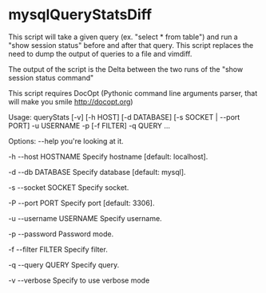 mysqlQueryStatsDiff
===================

This script will take a given query (ex. "select * from table") and run a
"show session status" before and after that query. This script replaces
the need to dump the output of queries to a file and vimdiff.

The output of the script is the Delta between the two runs of the
"show session status command"

This script requires DocOpt (Pythonic command line arguments parser, that
will make you smile http://docopt.org)


Usage: queryStats [-v] [-h HOST] [-d DATABASE] [-s SOCKET | --port PORT] -u USERNAME -p [-f FILTER] -q QUERY ...

Options:
--help                  you're looking at it.

-h --host HOSTNAME      Specify hostname [default: localhost].

-d --db DATABASE        Specify database [default: mysql].

-s --socket SOCKET      Specify socket.

-P --port PORT          Specify port [default: 3306].

-u --username USERNAME  Specify username.

-p --password           Password mode.

-f --filter FILTER      Specify filter.

-q --query QUERY        Specify query.

-v --verbose            Specify to use verbose mode
